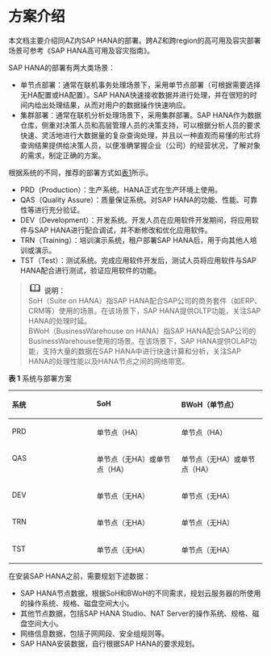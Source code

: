 # 方案介绍<a name="saphana_02_0076"></a>

本文档主要介绍同AZ内SAP HANA的部署。跨AZ和跨region的高可用及容灾部署场景可参考《SAP HANA高可用及容灾指南》。

SAP HANA的部署有两大类场景：

-   单节点部署：通常在联机事务处理场景下，采用单节点部署（可根据需要选择无HA配置或HA配置）。SAP HANA快速接收数据并进行处理，并在很短的时间内给出处理结果，从而对用户的数据操作快速响应。
-   集群部署：通常在联机分析处理场景下，采用集群部署。SAP HANA作为数据仓库，侧重对决策人员和高层管理人员的决策支持，可以根据分析人员的要求快速、灵活地进行大数据量的复杂查询处理，并且以一种直观而易懂的形式将查询结果提供给决策人员，以便准确掌握企业（公司）的经营状况，了解对象的需求，制定正确的方案。

根据系统的不同，推荐的部署方式如[表1](#table48507560101757)所示。

-   PRD（Production）：生产系统。HANA正式在生产环境上使用。
-   QAS（Quality Assure）：质量保证系统。对SAP HANA的功能、性能、可靠性等进行充分验证。
-   DEV（Development）：开发系统。开发人员在应用软件开发期间，将应用软件与SAP HANA进行配合调试，并不断修改和优化应用软件。
-   TRN（Training）：培训演示系统，租户部署SAP HANA后，用于向其他人培训或演示。
-   TST（Test）：测试系统。完成应用软件开发后，测试人员将应用软件与SAP HANA配合进行测试，验证应用软件的功能。

>![](public_sys-resources/icon-note.gif) **说明：**   
>SoH（Suite on HANA）指SAP HANA配合SAP公司的商务套件（如ERP、CRM等）使用的场景。在该场景下，SAP HANA提供OLTP功能，关注SAP HANA的处理时延。  
>BWoH（BusinessWarehouse on HANA）指SAP HANA配合SAP公司的BusinessWarehouse使用的场景。在该场景下，SAP HANA提供OLAP功能，支持大量的数据在SAP HANA中进行快速计算和分析，关注SAP HANA的处理性能以及HANA节点之间的网络带宽。  

**表 1**  系统与部署方案

<a name="table48507560101757"></a>
<table><thead align="left"><tr id="row50065821101757"><th class="cellrowborder" valign="top" width="33.33333333333333%" id="mcps1.2.4.1.1"><p id="p57871019101757"><a name="p57871019101757"></a><a name="p57871019101757"></a>系统</p>
</th>
<th class="cellrowborder" valign="top" width="33.33333333333333%" id="mcps1.2.4.1.2"><p id="p57040929101757"><a name="p57040929101757"></a><a name="p57040929101757"></a>SoH</p>
</th>
<th class="cellrowborder" valign="top" width="33.33333333333333%" id="mcps1.2.4.1.3"><p id="p56912536101757"><a name="p56912536101757"></a><a name="p56912536101757"></a>BWoH（单节点）</p>
</th>
</tr>
</thead>
<tbody><tr id="row15961078101757"><td class="cellrowborder" valign="top" width="33.33333333333333%" headers="mcps1.2.4.1.1 "><p id="p17778917101757"><a name="p17778917101757"></a><a name="p17778917101757"></a>PRD</p>
</td>
<td class="cellrowborder" valign="top" width="33.33333333333333%" headers="mcps1.2.4.1.2 "><p id="p30806161101757"><a name="p30806161101757"></a><a name="p30806161101757"></a>单节点（HA）</p>
</td>
<td class="cellrowborder" valign="top" width="33.33333333333333%" headers="mcps1.2.4.1.3 "><p id="p12271073101757"><a name="p12271073101757"></a><a name="p12271073101757"></a>单节点（HA）</p>
</td>
</tr>
<tr id="row20133420101757"><td class="cellrowborder" valign="top" width="33.33333333333333%" headers="mcps1.2.4.1.1 "><p id="p20194310101757"><a name="p20194310101757"></a><a name="p20194310101757"></a>QAS</p>
</td>
<td class="cellrowborder" valign="top" width="33.33333333333333%" headers="mcps1.2.4.1.2 "><p id="p25126433101757"><a name="p25126433101757"></a><a name="p25126433101757"></a>单节点（无HA）或单节点（HA）</p>
</td>
<td class="cellrowborder" valign="top" width="33.33333333333333%" headers="mcps1.2.4.1.3 "><p id="p21975205101757"><a name="p21975205101757"></a><a name="p21975205101757"></a>单节点（无HA）或单节点（HA）</p>
</td>
</tr>
<tr id="row48014848101757"><td class="cellrowborder" valign="top" width="33.33333333333333%" headers="mcps1.2.4.1.1 "><p id="p63997488101757"><a name="p63997488101757"></a><a name="p63997488101757"></a>DEV</p>
</td>
<td class="cellrowborder" valign="top" width="33.33333333333333%" headers="mcps1.2.4.1.2 "><p id="p16414020101757"><a name="p16414020101757"></a><a name="p16414020101757"></a>单节点（无HA）</p>
</td>
<td class="cellrowborder" valign="top" width="33.33333333333333%" headers="mcps1.2.4.1.3 "><p id="p54467237101757"><a name="p54467237101757"></a><a name="p54467237101757"></a>单节点（无HA）</p>
</td>
</tr>
<tr id="row45277195101757"><td class="cellrowborder" valign="top" width="33.33333333333333%" headers="mcps1.2.4.1.1 "><p id="p43574218101757"><a name="p43574218101757"></a><a name="p43574218101757"></a>TRN</p>
</td>
<td class="cellrowborder" valign="top" width="33.33333333333333%" headers="mcps1.2.4.1.2 "><p id="p39850802101757"><a name="p39850802101757"></a><a name="p39850802101757"></a>单节点（无HA）</p>
</td>
<td class="cellrowborder" valign="top" width="33.33333333333333%" headers="mcps1.2.4.1.3 "><p id="p6689514101757"><a name="p6689514101757"></a><a name="p6689514101757"></a>单节点（无HA）</p>
</td>
</tr>
<tr id="row37753822102220"><td class="cellrowborder" valign="top" width="33.33333333333333%" headers="mcps1.2.4.1.1 "><p id="p4240079102220"><a name="p4240079102220"></a><a name="p4240079102220"></a>TST</p>
</td>
<td class="cellrowborder" valign="top" width="33.33333333333333%" headers="mcps1.2.4.1.2 "><p id="p7902090102220"><a name="p7902090102220"></a><a name="p7902090102220"></a>单节点（无HA）</p>
</td>
<td class="cellrowborder" valign="top" width="33.33333333333333%" headers="mcps1.2.4.1.3 "><p id="p36089558102220"><a name="p36089558102220"></a><a name="p36089558102220"></a>单节点（无HA）</p>
</td>
</tr>
</tbody>
</table>

在安装SAP HANA之前，需要规划下述数据：

-   SAP HANA节点数据，根据SoH和BWoH的不同需求，规划云服务器的所使用的操作系统、规格、磁盘空间大小。
-   其他节点数据，包括SAP HANA Studio、NAT Server的操作系统、规格、磁盘空间大小。
-   网络信息数据，包括子网网段、安全组规则等。
-   SAP HANA安装数据，自行根据SAP HANA的要求规划。

